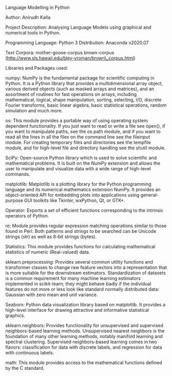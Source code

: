 Language Modelling in Python

Author: Anirudh Kalla

Project Description: Analysing Language Models using graphical and numerical tools in Python.

Programming Language: Python 3
Distribution: Anaconda v2020.07

Text Corpora: 
mother-goose-corpus
brown-corpus (http://www.sls.hawaii.edu/bley-vroman/brown\_corpus.html)

Libraries and Packages used:

numpy: NumPy is the fundamental package for scientific computing in Python. It is a Python library that provides a multidimensional array object, various derived objects (such as masked arrays and matrices), and an assortment of routines for fast operations on arrays, including mathematical, logical, shape manipulation, sorting, selecting, I/O, discrete Fourier transforms, basic linear algebra, basic statistical operations, random simulation and much more.

os: This module provides a portable way of using operating system dependent functionality. If you just want to read or write a file see open(), if you want to manipulate paths, see the os.path module, and if you want to read all the lines in all the files on the command line see the fileinput module. For creating temporary files and directories see the tempfile module, and for high-level file and directory handling see the shutil module.

SciPy: Open-source Python library which is used to solve scientific and mathematical problems. It is built on the NumPy extension and allows the user to manipulate and visualize data with a wide range of high-level commands.

matplotlib: Matplotlib is a plotting library for the Python programming language and its numerical mathematics extension NumPy. It provides an object-oriented API for embedding plots into applications using general-purpose GUI toolkits like Tkinter, wxPython, Qt, or GTK+.

Operator: Exports a set of efficient functions corresponding to the intrinsic operators of Python.

re: Module provides regular expression matching operations similar to those found in Perl. Both patterns and strings to be searched can be Unicode strings (str) as well as 8-bit strings (bytes).

Statistics: This module provides functions for calculating mathematical statistics of numeric (Real-valued) data.

sklearn.preprocessing: Provides several common utility functions and transformer classes to change raw feature vectors into a representation that is more suitable for the downstream estimators. Standardization of datasets is a common requirement for many machine learning estimators implemented in scikit-learn; they might behave badly if the individual features do not more or less look like standard normally distributed data: Gaussian with zero mean and unit variance.

Seaborn: Python data visualization library based on matplotlib. It provides a high-level interface for drawing attractive and informative statistical graphics.

sklearn.neighbors: Provides functionality for unsupervised and supervised neighbors-based learning methods. Unsupervised nearest neighbors is the foundation of many other learning methods, notably manifold learning and spectral clustering. Supervised neighbors-based learning comes in two flavors: classification for data with discrete labels, and regression for data with continuous labels.

math: This module provides access to the mathematical functions defined by the C standard.
